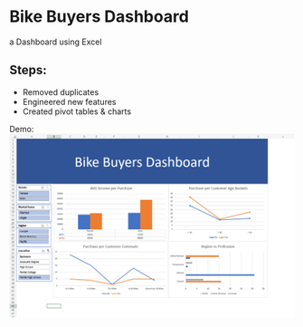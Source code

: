 # Bike Buyers Dashboard

a Dashboard using Excel

## Steps:
- Removed duplicates
- Engineered new features
- Created pivot tables & charts 

Demo:
<img src="https://github.com/jrreda/pracitce-projects/blob/master/Excel%20Dashboard/demo.png" width=600>
